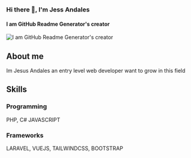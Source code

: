 ### Hi there 👋, I'm Jess Andales
#### I am GitHub Readme Generator's creator
![I am GitHub Readme Generator's creator](https://arturssmirnovs.github.io/github-profile-readme-generator/images/banner.png)

## About me
Im Jesus Andales an entry level web developer want to grow in this field 

## Skills

<h3>Programming</h3> 

PHP, C# JAVASCRIPT

<h3>Frameworks</h3> 

LARAVEL, VUEJS, TAILWINDCSS, BOOTSTRAP




